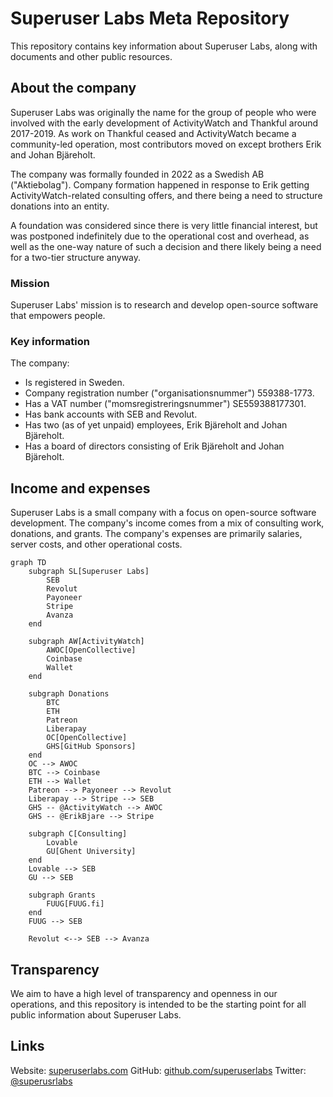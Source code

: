 Superuser Labs Meta Repository
==============================

This repository contains key information about Superuser Labs, along with documents and other public resources.

## About the company

Superuser Labs was originally the name for the group of people who were involved with the early development of ActivityWatch and Thankful around 2017-2019. 
As work on Thankful ceased and ActivityWatch became a community-led operation, most contributors moved on except brothers Erik and Johan Bjäreholt.

The company was formally founded in 2022 as a Swedish AB ("Aktiebolag"). 
Company formation happened in response to Erik getting ActivityWatch-related consulting offers, and there being a need to structure donations into an entity. 

A foundation was considered since there is very little financial interest, but was postponed indefinitely due to the operational cost and overhead, as well as the one-way nature of such a decision and there likely being a need for a two-tier structure anyway.

### Mission

Superuser Labs' mission is to research and develop open-source software that empowers people.

### Key information

The company:

 - Is registered in Sweden.
 - Company registration number ("organisationsnummer") 559388-1773.
 - Has a VAT number ("momsregistreringsnummer") SE559388177301.
 - Has bank accounts with SEB and Revolut.
 - Has two (as of yet unpaid) employees, Erik Bjäreholt and Johan Bjäreholt.
 - Has a board of directors consisting of Erik Bjäreholt and Johan Bjäreholt.

## Income and expenses

Superuser Labs is a small company with a focus on open-source software development. The company's income comes from a mix of consulting work, donations, and grants. The company's expenses are primarily salaries, server costs, and other operational costs.

```mermaid
graph TD
    subgraph SL[Superuser Labs]
        SEB
        Revolut
        Payoneer
        Stripe
        Avanza
    end

    subgraph AW[ActivityWatch]
        AWOC[OpenCollective]
        Coinbase
        Wallet
    end

    subgraph Donations
        BTC
        ETH
        Patreon
        Liberapay
        OC[OpenCollective]
        GHS[GitHub Sponsors]
    end
    OC --> AWOC
    BTC --> Coinbase
    ETH --> Wallet
    Patreon --> Payoneer --> Revolut
    Liberapay --> Stripe --> SEB
    GHS -- @ActivityWatch --> AWOC
    GHS -- @ErikBjare --> Stripe

    subgraph C[Consulting]
        Lovable
        GU[Ghent University]
    end
    Lovable --> SEB
    GU --> SEB

    subgraph Grants
        FUUG[FUUG.fi]
    end
    FUUG --> SEB

    Revolut <--> SEB --> Avanza
```


## Transparency

We aim to have a high level of transparency and openness in our operations, and this repository is intended to be the starting point for all public information about Superuser Labs.

## Links

Website: [superuserlabs.com](https://superuserlabs.com)
GitHub: [github.com/superuserlabs](https://github.com/superuserlabs)
Twitter: [@superusrlabs](https://twitter.com/superusrlabs)
